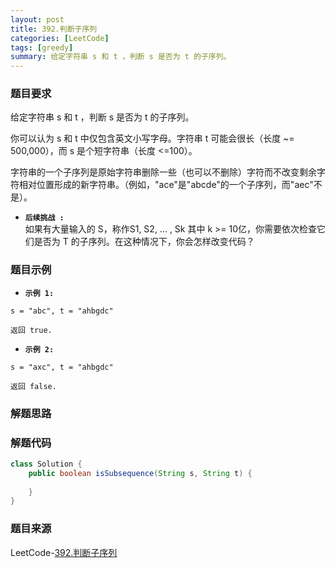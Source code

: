 ```yaml
---
layout: post
title: 392.判断子序列
categories: [LeetCode]
tags: [greedy]
summary: 给定字符串 s 和 t ，判断 s 是否为 t 的子序列。
---
```


### 题目要求
给定字符串 s 和 t ，判断 s 是否为 t 的子序列。

你可以认为 s 和 t 中仅包含英文小写字母。字符串 t 可能会很长（长度 ~= 500,000），而 s 是个短字符串（长度 <=100）。

字符串的一个子序列是原始字符串删除一些（也可以不删除）字符而不改变剩余字符相对位置形成的新字符串。（例如，"ace"是"abcde"的一个子序列，而"aec"不是）。

- **`后续挑战 :`**  
如果有大量输入的 S，称作S1, S2, ... , Sk 其中 k >= 10亿，你需要依次检查它们是否为 T 的子序列。在这种情况下，你会怎样改变代码？

### 题目示例
- **`示例 1:`**  
```
s = "abc", t = "ahbgdc"

返回 true.
```

- **`示例 2:`**  
```
s = "axc", t = "ahbgdc"

返回 false.
```

### 解题思路
  

### 解题代码
```java
class Solution {
    public boolean isSubsequence(String s, String t) {
        
    }
}
```


### 题目来源
LeetCode-[392.判断子序列](https://leetcode-cn.com/problems/is-subsequence/)
